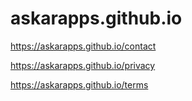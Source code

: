 # askarapps.github.io

https://askarapps.github.io/contact

https://askarapps.github.io/privacy

https://askarapps.github.io/terms


